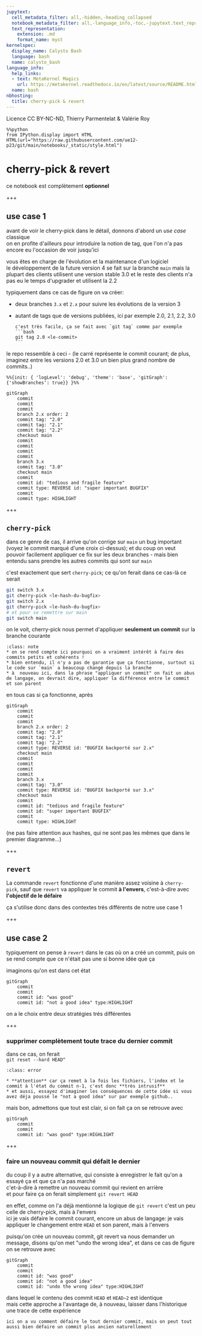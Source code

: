 ```yaml
---
jupytext:
  cell_metadata_filter: all,-hidden,-heading_collapsed
  notebook_metadata_filter: all,-language_info,-toc,-jupytext.text_representation.jupytext_version,-jupytext.text_representation.format_version
  text_representation:
    extension: .md
    format_name: myst
kernelspec:
  display_name: Calysto Bash
  language: bash
  name: calysto_bash
language_info:
  help_links:
  - text: MetaKernel Magics
    url: https://metakernel.readthedocs.io/en/latest/source/README.html
  name: bash
nbhosting:
  title: cherry-pick & revert
---
```


Licence CC BY-NC-ND, Thierry Parmentelat & Valérie Roy

```{code-cell}
%%python
from IPython.display import HTML
HTML(url="https://raw.githubusercontent.com/ue12-p23/git/main/notebooks/_static/style.html")
```

# cherry-pick & revert

ce notebook est complètement **optionnel**

+++

## use case 1

avant de voir le cherry-pick dans le détail, donnons d'abord un *use case* classique  
on en profite d'ailleurs pour introduire la notion de tag, que l'on n'a pas encore eu l'occasion de voir jusqu'ici

vous êtes en charge de l'évolution et la maintenance d'un logiciel  
le développement de la future version 4 se fait sur la branche `main`
mais la plupart des clients utilisent une version stable 3.0 
et le reste des clients n'a pas eu le temps d'upgrader et utilisent la 2.2

typiquement dans ce cas de figure on va créer:
- deux branches `3.x` et `2.x` pour suivre les évolutions de la version 3
- autant de tags que de versions publiées, ici par exemple 2.0, 2.1, 2.2, 3.0

  ````{admonition} pour crér un tag
  c'est très facile, ça se fait avec `git tag` comme par exemple
  ```bash
  git tag 2.0 <le-commit>
  ```
  ````

le repo ressemble à ceci - (le carré représente le commit courant; de plus, imaginez entre les versions 2.0 et 3.0 un bien plus grand nombre de commits..)

```{mermaid}
%%{init: { 'logLevel': 'debug', 'theme': 'base', 'gitGraph': {'showBranches': true}} }%%

gitGraph
    commit
    commit
    commit
    branch 2.x order: 2
    commit tag: "2.0"
    commit tag: "2.1"
    commit tag: "2.2"
    checkout main
    commit
    commit
    commit
    commit
    branch 3.x
    commit tag: "3.0"
    checkout main
    commit
    commit id: "tedious and fragile feature"
    commit type: REVERSE id: "super important BUGFIX"
    commit
    commit type: HIGHLIGHT
```

+++

## `cherry-pick`

dans ce genre de cas, il arrive qu'on corrige sur `main` un bug important (voyez le commit marqué d'une croix ci-dessus); et du coup on veut pouvoir facilement appliquer ce fix sur les deux branches - mais bien entendu sans prendre les autres commits qui sont sur `main`

c'est exactement que sert `cherry-pick`; ce qu'on ferait dans ce cas-là ce serait

```bash
git switch 3.x
git cherry-pick <le-hash-du-bugfix>
git switch 2.x
git cherry-pick <le-hash-du-bugfix>
# et pour se remettre sur main
git switch main
```

on le voit, cherry-pick nous permet d'appliquer **seulement un commit** sur la branche courante

````{admonition} notes
:class: note
* on se rend compte ici pourquoi on a vraiment intérêt à faire des commits petits et cohérents !
* bien entendu, il n'y a pas de garantie que ça fonctionne, surtout si le code sur `main` a beaucoup changé depuis la branche
* à  nouveau ici, dans la phrase "appliquer un commit" on fait un abus de langage, on devrait dire, appliquer la différence entre le commit et son parent
````

en tous cas si ça fonctionne, après

```{mermaid}
gitGraph
    commit
    commit
    commit
    branch 2.x order: 2
    commit tag: "2.0"
    commit tag: "2.1"
    commit tag: "2.2"
    commit type: REVERSE id: "BUGFIX backporté sur 2.x"
    checkout main
    commit
    commit
    commit
    commit
    branch 3.x
    commit tag: "3.0"
    commit type: REVERSE id: "BUGFIX backporté sur 3.x"
    checkout main
    commit
    commit id: "tedious and fragile feature"
    commit id: "super important BUGFIX"
    commit
    commit type: HIGHLIGHT
```

(ne pas faire attention aux hashes, qui ne sont pas les mêmes que dans le premier diagramme...)

+++

## `revert`

La commande `revert` fonctionne d'une manière assez voisine à `cherry-pick`, sauf que `revert` va appliquer le commit **à l'envers**, c'est-à-dire avec **l'objectif de le défaire**

ça s'utilise donc dans des contextes très différents de notre use case 1

+++

## use case 2

typiquement on pense à `revert` dans le cas où on a créé un commit, puis on se rend compte que ce n'était pas une si bonne idée que ça

imaginons qu'on est dans cet état

```{mermaid}
gitGraph
    commit
    commit
    commit id: "was good"
    commit id: "not a good idea" type:HIGHLIGHT
```

on a le choix entre deux stratégies trés différentes

+++

### supprimer complètement toute trace du dernier commit

dans ce cas, on ferait  
`git reset --hard HEAD^`

````{admonition} **ATTENTION**
:class: error

* **attention** car ça remet à la fois les fichiers, l'index et le commit à l'état du commit n-1, c'est donc **très intrusif**
* et aussi, essayez d'imaginer les conséquences de cette idée si vous avez déja poussé le "not a good idea" sur par exemple github..
````

mais bon, admettons que tout est clair, si on fait ça on se retrouve avec 

```{mermaid}
gitGraph
    commit
    commit
    commit id: "was good" type:HIGHLIGHT
```

+++

### faire un nouveau commit qui défait le dernier

du coup il y a autre alternative, qui consiste à enregistrer le fait qu'on a essayé ça et que ça n'a pas marché  
c'et-à-dire à remettre un nouveau commit qui revient en arrière  
et pour faire ça on ferait simplement
`git revert HEAD`

en effet, comme on l'a déjà mentionné la logique de `git revert` c'est un peu celle de cherry-pick, mais à l'envers  
ici je vais défaire le commit courant, encore un abus de langage: je vais appliquer le changement entre `HEAD` et son parent, mais à l'envers

puisqu'on crée un nouveau commit, git revert va nous demander un message, disons qu'on met "undo the wrong idea", et dans ce cas de figure on se retrouve avec

```{mermaid}
gitGraph
    commit
    commit
    commit id: "was good"
    commit id: "not a good idea"
    commit id: "undo the wrong idea" type:HIGHLIGHT
```

dans lequel le contenu des commit `HEAD` et `HEAD~2` est identique  
mais cette approche a l'avantage de, à nouveau, laisser dans l'historique une trace de cette expérience

````{note}
ici on a vu comment défaire le tout dernier commit, mais on peut tout aussi bien défaire un commit plus ancien naturellement
````
